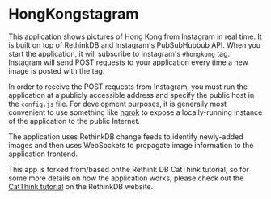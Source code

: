 # HongKongstagram 

This application shows pictures of Hong Kong from Instagram in real time. It is built on top of RethinkDB and Instagram's PubSubHubbub API. When you start the application, it will subscribe to Instagram's `#hongkong` tag. Instagram will send POST requests to your application every time a new image is posted with the tag.

In order to receive the POST requests from Instagram, you must run the application at a publicly accessible address and specify the public host in the `config.js` file. For development purposes, it is generally most convenient to use something like [ngrok](https://ngrok.com/) to expose a locally-running instance of the application to the public Internet.

The application uses RethinkDB change feeds to identify newly-added images and then uses WebSockets to propagate image information to the application frontend. 

This app is forked from/based onthe Rethink DB CatThink tutorial, so for some more details on how the application works, please check out the [CatThink tutorial](http://rethinkdb.com/blog/cats-of-instagram/) on the RethinkDB website.
